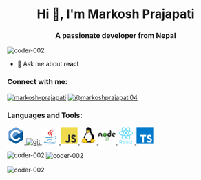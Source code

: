 <h1 align="center">Hi 👋, I'm Markosh Prajapati</h1>
<h3 align="center">A passionate developer from Nepal</h3>

<p align="left"> <img src="https://komarev.com/ghpvc/?username=coder-002&label=Profile%20views&color=0e75b6&style=flat" alt="coder-002" /> </p>

- 💬 Ask me about **react**


<h3 align="left">Connect with me:</h3>
<p align="left">
<a href="https://linkedin.com/in/markosh-prajapati" target="blank"><img align="center" src="https://raw.githubusercontent.com/rahuldkjain/github-profile-readme-generator/master/src/images/icons/Social/linked-in-alt.svg" alt="markosh-prajapati" height="30" width="40" /></a>
<a href="https://medium.com/@markoshprajapati04" target="blank"><img align="center" src="https://raw.githubusercontent.com/rahuldkjain/github-profile-readme-generator/master/src/images/icons/Social/medium.svg" alt="@markoshprajapati04" height="30" width="40" /></a>
</p>

<h3 align="left">Languages and Tools:</h3>
<p align="left"> <a href="https://www.cprogramming.com/" target="_blank" rel="noreferrer"> <img src="https://raw.githubusercontent.com/devicons/devicon/master/icons/c/c-original.svg" alt="c" width="40" height="40"/> </a> <a href="https://git-scm.com/" target="_blank" rel="noreferrer"> <img src="https://www.vectorlogo.zone/logos/git-scm/git-scm-icon.svg" alt="git" width="40" height="40"/> </a> <a href="https://www.java.com" target="_blank" rel="noreferrer"> <img src="https://raw.githubusercontent.com/devicons/devicon/master/icons/java/java-original.svg" alt="java" width="40" height="40"/> </a> <a href="https://developer.mozilla.org/en-US/docs/Web/JavaScript" target="_blank" rel="noreferrer"> <img src="https://raw.githubusercontent.com/devicons/devicon/master/icons/javascript/javascript-original.svg" alt="javascript" width="40" height="40"/> </a> <a href="https://www.linux.org/" target="_blank" rel="noreferrer"> <img src="https://raw.githubusercontent.com/devicons/devicon/master/icons/linux/linux-original.svg" alt="linux" width="40" height="40"/> </a> <a href="https://nodejs.org" target="_blank" rel="noreferrer"> <img src="https://raw.githubusercontent.com/devicons/devicon/master/icons/nodejs/nodejs-original-wordmark.svg" alt="nodejs" width="40" height="40"/> </a> <a href="https://reactjs.org/" target="_blank" rel="noreferrer"> <img src="https://raw.githubusercontent.com/devicons/devicon/master/icons/react/react-original-wordmark.svg" alt="react" width="40" height="40"/> </a> <a href="https://www.typescriptlang.org/" target="_blank" rel="noreferrer"> <img src="https://raw.githubusercontent.com/devicons/devicon/master/icons/typescript/typescript-original.svg" alt="typescript" width="40" height="40"/> </a> </p>

<p><img align="left" src="https://github-readme-stats.vercel.app/api/top-langs?username=coder-002&show_icons=true&locale=en&layout=compact" alt="coder-002" /></p>

<p>&nbsp;<img align="center" src="https://github-readme-stats.vercel.app/api?username=coder-002&show_icons=true&locale=en" alt="coder-002" /></p>

<p><img align="center" src="https://github-readme-streak-stats.herokuapp.com/?user=coder-002&" alt="coder-002" /></p>
